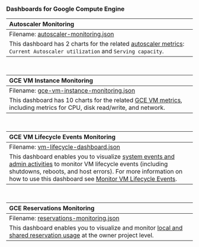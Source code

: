 ### Dashboards for Google Compute Engine

|Autoscaler Monitoring|
|:--------------------|
|Filename: [autoscaler-monitoring.json](autoscaler-monitoring.json)|
|This dashboard has 2 charts for the related [autoscaler metrics](https://cloud.google.com/monitoring/api/metrics_gcp_a_b#gcp-autoscaler): `Current Autoscaler utilization` and `Serving capacity`.|

&nbsp;

|GCE VM Instance Monitoring|
|:-------------------------|
|Filename: [gce-vm-instance-monitoring.json](gce-vm-instance-monitoring.json)|
|This dashboard has 10 charts for the related [GCE VM metrics](https://cloud.google.com/monitoring/api/metrics_gcp_c#gcp-compute), including metrics for CPU, disk read/write, and network.|

&nbsp;

|GCE VM Lifecycle Events Monitoring|
|:-------------------------|
|Filename: [vm-lifecycle-dashboard.json](vm-lifecycle-dashboard.json)|
|This dashboard enables you to visualize [system events and admin activities](https://cloud.google.com/logging/docs/audit#types) to monitor VM lifecycle events (including shutdowns, reboots, and host errors). For more information on how to use this dashboard see [Monitor VM Lifecycle Events](https://cloud.google.com/compute/docs/troubleshooting/troubleshooting-reboots#monitor-events).|

&nbsp;

|GCE Reservations Monitoring|
|:-------------------------|
|Filename: [reservations-monitoring.json](reservations-monitoring.json)|
|This dashboard enables you to visualize and monitor [local and shared reservation usage](https://cloud.google.com/compute/docs/instances/reservations-monitor) at the owner project level.|
